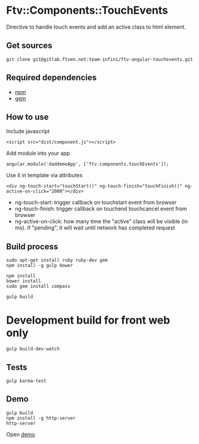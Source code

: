 # Ftv::Components::TouchEvents

Directive to handle touch events and add an active class to html element.

## Get sources

```
git clone git@gitlab.ftven.net:team-infini/ftv-angular-touchevents.git
```

## Required dependencies

- [npm](https://nodejs.org/)
- [gem](https://rubygems.org/)

## How to use

Include javascript

```
<script src="dist/component.js"></script>
```

Add module into your app

```
angular.module('daddemoApp', ['ftv.components.touchEvents']);
```

Use it in template via attributes

```
<div ng-touch-start="touchStart()" ng-touch-finish="touchFinish()" ng-active-on-click="2000"></div>
```

* ng-touch-start: trigger callback on touchstart event from browser
* ng-touch-finish: trigger callback on touchend touchcancel event from browser
* ng-active-on-click: how many time the "active" class will be visible (in ms). if "pending", it will wait until network has completed request

## Build process

```
sudo apt-get install ruby ruby-dev gem
npm install -g gulp bower

npm install
bower install
sudo gem install compass

gulp build
```

# Development build for front web only

```
gulp build-dev-watch
```

## Tests

```
gulp karma-test
```

## Demo

```
gulp build
npm install -g http-server
http-server
```

Open [demo](http://127.0.0.1:8080/demo.html)
